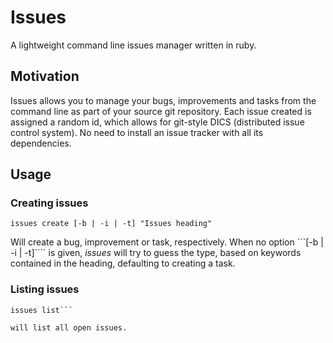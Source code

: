 Issues
======

A lightweight command line issues manager written in ruby.


Motivation
----------

Issues allows you to manage your bugs, improvements and tasks from the command line as part of your source git repository. Each issue created is assigned a random id, which allows for git-style DICS (distributed issue control system). No need to install an issue tracker with all its dependencies.


Usage
-----

### Creating issues

```issues create [-b | -i | -t] "Issues heading"```

Will create a bug, improvement or task, respectively. When no option ```[-b | -i | -t]```` is given, _issues_ will try to guess the type, based on keywords contained in the heading, defaulting to creating a task.


### Listing issues

```issues
issues list```

will list all open issues.